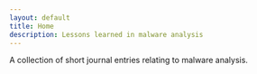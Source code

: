 ```yaml
---
layout: default
title: Home
description: Lessons learned in malware analysis
---
```


A collection of short journal entries relating to malware analysis.

